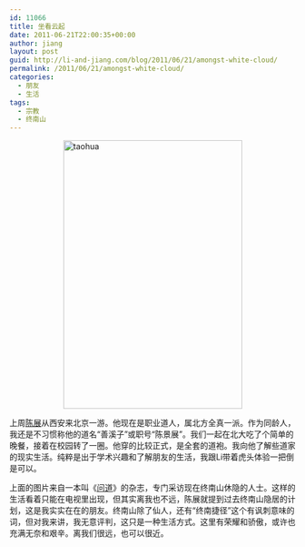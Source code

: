 ```yaml
---
id: 11066
title: 坐看云起
date: 2011-06-21T22:00:35+00:00
author: jiang
layout: post
guid: http://li-and-jiang.com/blog/2011/06/21/amongst-white-cloud/
permalink: /2011/06/21/amongst-white-cloud/
categories:
  - 朋友
  - 生活
tags:
  - 宗教
  - 终南山
---
```

[<img style="border-right-width: 0px; display: block; float: none; border-top-width: 0px; border-bottom-width: 0px; margin-left: auto; border-left-width: 0px; margin-right: auto" title="taohua" src="http://li-and-jiang.com/blog/wp-content/uploads/2011/06/taohua-thumb.jpg" border="0" alt="taohua" width="315" height="472" />](http://li-and-jiang.com/blog/wp-content/uploads/2011/06/taohua.jpg)

上周<a href="http://blog.sina.com.cn/shanxizi" target="_blank">陈展</a>从西安来北京一游。他现在是职业道人，属北方全真一派。作为同龄人，我还是不习惯称他的道名“善溪子”或职号“陈景展”。我们一起在北大吃了个简单的晚餐，接着在校园转了一圈。他穿的比较正式，是全套的道袍。我向他了解些道家的现实生活。纯粹是出于学术兴趣和了解朋友的生活，我跟Li带着虎头体验一把倒是可以。

上面的图片来自一本叫《<a href="http://blog.sina.com.cn/s/blog_5ec18d3f0100qoha.html" target="_blank">问道</a>》的杂志，专门采访现在终南山休隐的人士。这样的生活看着只能在电视里出现，但其实离我也不远，陈展就提到过去终南山隐居的计划，这是我实实在在的朋友。终南山除了仙人，还有“终南捷径”这个有讽刺意味的词，但对我来讲，我无意评判，这只是一种生活方式。这里有荣耀和骄傲，或许也充满无奈和艰辛。离我们很远，也可以很近。